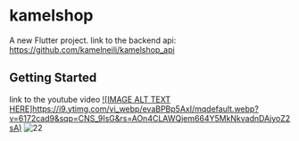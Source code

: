# kamelshop

A new Flutter project.
link to the backend api:
https://github.com/kamelneili/kamelshop_api

## Getting Started

link to the youtube video [![IMAGE ALT TEXT HERE]https://i9.ytimg.com/vi_webp/evaBPBp5AxI/mqdefault.webp?v=6172cad9&sqp=CNS_9IsG&rs=AOn4CLAWQjem664Y5MkNkvadnDAjyoZ2sA)](https://www.youtube.com/watch?v=evaBPBp5AxI)
![22](https://user-images.githubusercontent.com/14231362/141697516-63407f70-5884-4073-9618-f6a8228ce721.jpg)
